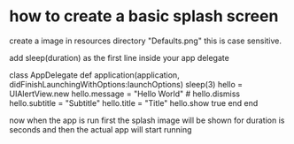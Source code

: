 
# how to create a basic splash screen


create a image in resources directory "Defaults.png" this is case sensitive.

add sleep(duration) as the first line inside your app delegate 

   class AppDelegate
     def application(application, didFinishLaunchingWithOptions:launchOptions)
       sleep(3) 
       hello = UIAlertView.new
       hello.message = "Hello World"
       # hello.dismiss
       hello.subtitle =  "Subtitle"
       hello.title =  "Title"
       hello.show
       true
     end
  end

now when the app is run first the splash image will be shown for duration is seconds and then the actual app will start running